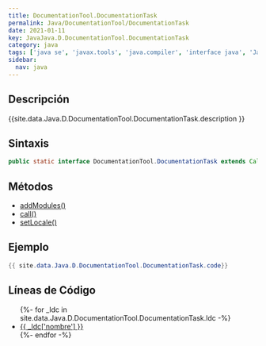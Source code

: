 ```yaml
---
title: DocumentationTool.DocumentationTask
permalink: Java/DocumentationTool/DocumentationTask
date: 2021-01-11
key: JavaJava.D.DocumentationTool.DocumentationTask
category: java
tags: ['java se', 'javax.tools', 'java.compiler', 'interface java', 'Java 1.0']
sidebar: 
  nav: java
---
```


## Descripción
{{site.data.Java.D.DocumentationTool.DocumentationTask.description }}

## Sintaxis
~~~java
public static interface DocumentationTool.DocumentationTask extends Callable<Boolean>
~~~

## Métodos
* [addModules()](/Java/DocumentationTool/DocumentationTask/addModules)
* [call()](/Java/DocumentationTool/DocumentationTask/call)
* [setLocale()](/Java/DocumentationTool/DocumentationTask/setLocale)

## Ejemplo
~~~java
{{ site.data.Java.D.DocumentationTool.DocumentationTask.code}}
~~~

## Líneas de Código
<ul>
{%- for _ldc in site.data.Java.D.DocumentationTool.DocumentationTask.ldc -%}
   <li>
       <a href="{{_ldc['url'] }}">{{ _ldc['nombre'] }}</a>
   </li>
{%- endfor -%}
</ul>
